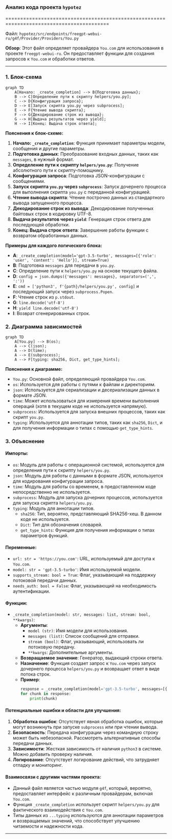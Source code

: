 ### **Анализ кода проекта `hypotez`**

=========================================================================================

Файл: `hypotez/src/endpoints/freegpt-webui-ru/g4f/Provider/Providers/You.py`

**Обзор**: Этот файл определяет провайдера `You.com` для использования в проекте `freegpt-webui-ru`. Он предоставляет функции для создания запросов к `You.com` и обработки ответов.

---

### **1. Блок-схема**

```mermaid
graph TD
    A[Начало: _create_completion] --> B{Подготовка данных};
    B --> C[Определение пути к скрипту helpers/you.py];
    C --> D{Конфигурация запроса};
    D --> E[Запуск скрипта you.py через subprocess];
    E --> F{Чтение вывода скрипта};
    F --> G{Декодирование строк из вывода};
    G --> H[Выдача результатов через yield];
    H --> I[Конец: Выдача строк ответа];
```

**Пояснения к блок-схеме:**

1.  **Начало: `_create_completion`**: Функция принимает параметры модели, сообщения и другие параметры.
2.  **Подготовка данных**: Преобразование входных данных, таких как `messages`, в нужный формат.
3.  **Определение пути к скрипту `helpers/you.py`**: Получение абсолютного пути к скрипту-помощнику.
4.  **Конфигурация запроса**: Подготовка JSON-конфигурации с сообщениями.
5.  **Запуск скрипта `you.py` через `subprocess`**: Запуск дочернего процесса для выполнения скрипта `you.py` с переданной конфигурацией.
6.  **Чтение вывода скрипта**: Чтение построчно данных из стандартного вывода запущенного процесса.
7.  **Декодирование строк из вывода**: Декодирование полученных байтовых строк в кодировку UTF-8.
8.  **Выдача результатов через `yield`**: Генерация строк ответа для последующей обработки.
9.  **Конец: Выдача строк ответа**: Завершение работы функции с возвратом обработанных данных.

**Примеры для каждого логического блока:**

*   **A**: `_create_completion(model='gpt-3.5-turbo', messages=[{'role': 'user', 'content': 'Hello'}], stream=True)`
*   **B**: Подготовка `messages` для передачи в `you.py`.
*   **C**: Определение пути к `helpers/you.py` на основе текущего файла.
*   **D**: `config = json.dumps({'messages': messages}, separators=(',', ':'))`
*   **E**: `cmd = ['python3', f'{path}/helpers/you.py', config]` и последующий запуск через `subprocess.Popen`.
*   **F**: Чтение строк из `p.stdout`.
*   **G**: `line.decode('utf-8')`
*   **H**: `yield line.decode('utf-8')`
*   **I**: Возврат сгенерированных строк.

### **2. Диаграмма зависимостей**

```mermaid
graph TD
    A[You.py] --> B(os);
    A --> C(json);
    A --> D(time);
    A --> E(subprocess);
    A --> F[typing: sha256, Dict, get_type_hints];
```

**Пояснения к диаграмме:**

*   `You.py`: Основной файл, определяющий провайдера `You.com`.
*   `os`: Используется для работы с путями к файлам и директориям.
*   `json`: Используется для сериализации и десериализации данных в формате JSON.
*   `time`: Может использоваться для измерения времени выполнения операций (хотя в текущем коде не используется напрямую).
*   `subprocess`: Используется для запуска внешних процессов, таких как скрипт `you.py`.
*   `typing`: Используется для аннотации типов, таких как `sha256`, `Dict`, и для получения информации о типах с помощью `get_type_hints`.

### **3. Объяснение**

#### **Импорты:**

*   `os`: Модуль для работы с операционной системой, используется для определения пути к скрипту `helpers/you.py`.
*   `json`: Модуль для работы с данными в формате JSON, используется для кодирования конфигурации запроса.
*   `time`: Модуль для работы со временем, в предоставленном коде непосредственно не используется.
*   `subprocess`: Модуль для запуска дочерних процессов, используется для запуска скрипта `helpers/you.py`.
*   `typing`: Модуль для аннотации типов.
    *   `sha256`: Тип, вероятно, представляющий SHA256-хеш. В данном коде не используется.
    *   `Dict`: Тип для обозначения словарей.
    *   `get_type_hints`: Функция для получения информации о типах параметров функций.

#### **Переменные:**

*   `url: str = 'https://you.com'`: URL, используемый для доступа к `You.com`.
*   `model: str = 'gpt-3.5-turbo'`: Имя используемой модели.
*   `supports_stream: bool = True`: Флаг, указывающий на поддержку потоковой передачи данных.
*   `needs_auth: bool = False`: Флаг, указывающий на необходимость аутентификации.

#### **Функции:**

*   `_create_completion(model: str, messages: list, stream: bool, **kwargs)`:
    *   **Аргументы**:
        *   `model (str)`: Имя модели для использования.
        *   `messages (list)`: Список сообщений для отправки.
        *   `stream (bool)`: Флаг, указывающий, использовать ли потоковую передачу.
        *   `**kwargs`: Дополнительные аргументы.
    *   **Возвращаемое значение**: Генератор, выдающий строки ответа.
    *   **Назначение**: Функция создает запрос к `You.com` через запуск дочернего процесса `helpers/you.py` и возвращает ответ в виде потока строк.
    *   **Пример**:
        ```python
        response = _create_completion(model='gpt-3.5-turbo', messages=[{'role': 'user', 'content': 'Hello'}], stream=True)
        for chunk in response:
            print(chunk)
        ```

#### **Потенциальные ошибки и области для улучшения:**

1.  **Обработка ошибок**: Отсутствует явная обработка ошибок, которые могут возникнуть при запуске `subprocess` или при чтении вывода.
2.  **Безопасность**: Передача конфигурации через командную строку может быть небезопасной. Рассмотреть альтернативные способы передачи данных.
3.  **Зависимости**: Жесткая зависимость от наличия `python3` в системе. Можно добавить проверку наличия.
4.  **Логирование**: Отсутствует логирование действий, что затрудняет отладку и мониторинг.

#### **Взаимосвязи с другими частями проекта:**

*   Данный файл является частью модуля `g4f`, который, вероятно, предоставляет интерфейс к различным провайдерам, включая `You.com`.
*   Функция `_create_completion` использует скрипт `helpers/you.py` для фактического взаимодействия с `You.com`.
*   Типы данных из `...typing` используются для аннотации параметров и возвращаемых значений, что способствует улучшению читаемости и надежности кода.

---